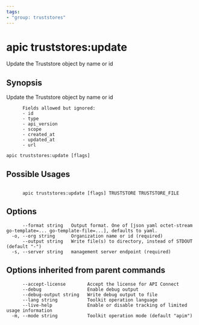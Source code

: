 ```yaml
---
tags:
- "group: truststores"
---
```

# apic truststores:update

Update the Truststore object by name or id

## Synopsis

Update the Truststore object by name or id
          
          Fields allowed but ignored:
          - id
          - type
          - api_version
          - scope
          - created_at
          - updated_at
          - url

```
apic truststores:update [flags]
```

## Possible Usages

```

      apic truststores:update [flags] TRUSTSTORE TRUSTSTORE_FILE

```

## Options

```
      --format string   Output format. One of [json yaml octet-stream go-template=... go-template-file=...], defaults to yaml.
  -o, --org string      Organization name or id (required)
      --output string   Write file(s) to directory, instead of STDOUT (default "-")
  -s, --server string   management server endpoint (required)
```

## Options inherited from parent commands

```
      --accept-license        Accept the license for API Connect
      --debug                 Enable debug output
      --debug-output string   Write debug output to file
      --lang string           Toolkit operation language
      --live-help             Enable or disable tracking of limited usage information
  -m, --mode string           Toolkit operation mode (default "apim")
```
